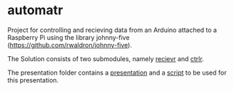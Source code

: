 automatr
========

Project for controlling and recieving data from an Arduino attached to a Raspberry Pi using the library johnny-five (https://github.com/rwaldron/johnny-five).

The Solution consists of two submodules, namely [recievr](https://github.com/magnushg/recievr) and [ctrlr](https://github.com/magnushg/ctrlr).

The presentation folder contains a [presentation](presentation/ControllingTheWorldBouvetOne.pptx) and a [script](presentation/script.md) to be used for this presentation.
